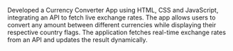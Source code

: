Developed a Currency Converter App using HTML, CSS and JavaScript, integrating an API to fetch live exchange rates. The app allows users to convert any amount between different currencies while displaying their respective country flags. The application fetches real-time exchange rates from an API and updates the result dynamically.  
